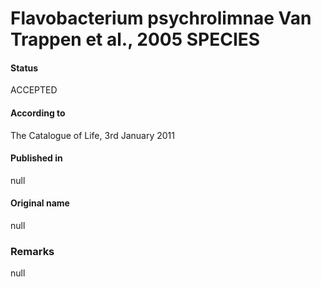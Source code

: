 Flavobacterium psychrolimnae Van Trappen et al., 2005 SPECIES
=======

#### Status
ACCEPTED

#### According to
The Catalogue of Life, 3rd January 2011

#### Published in
null

#### Original name
null

### Remarks
null